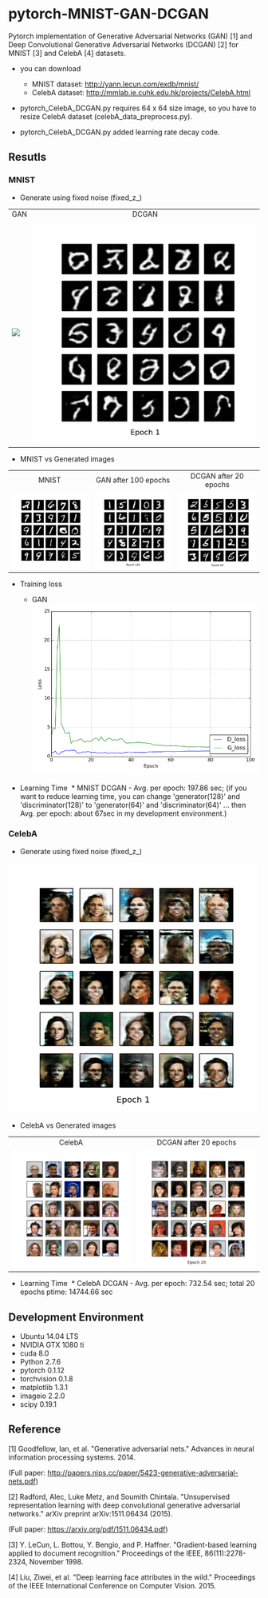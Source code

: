 # pytorch-MNIST-GAN-DCGAN
Pytorch implementation of Generative Adversarial Networks (GAN) [1] and Deep Convolutional Generative Adversarial Networks (DCGAN) [2] for MNIST [3] and CelebA [4] datasets.

* you can download
  - MNIST dataset: http://yann.lecun.com/exdb/mnist/
  - CelebA dataset: http://mmlab.ie.cuhk.edu.hk/projects/CelebA.html

* pytorch_CelebA_DCGAN.py requires 64 x 64 size image, so you have to resize CelebA dataset (celebA_data_preprocess.py).
* pytorch_CelebA_DCGAN.py added learning rate decay code.

## Resutls
### MNIST
* Generate using fixed noise (fixed_z_)

<table align='center'>
<tr align='center'>
<td> GAN</td>
<td> DCGAN</td>
</tr>
<tr>
<td><img src = 'MNIST_GAN_results/generation_animation.gif'>
<td><img src = 'MNIST_DCGAN_results/generation_animation.gif'>
</tr>
</table>

* MNIST vs Generated images

<table align='center'>
<tr align='center'>
<td> MNIST </td>
<td> GAN after 100 epochs </td>
<td> DCGAN after 20 epochs </td>
</tr>
<tr>
<td><img src = 'MNIST_GAN_results/raw_MNIST.png'>
<td><img src = 'MNIST_GAN_results/MNIST_GAN_100.png'>
<td><img src = 'MNIST_DCGAN_results/MNIST_DCGAN_20.png'>
</tr>
</table>

* Training loss
  * GAN
![Loss](MNIST_GAN_results/MNIST_GAN_train_hist.png)

* Learning Time
  * MNIST DCGAN - Avg. per epoch: 197.86 sec; (if you want to reduce learning time, you can change 'generator(128)' and 'discriminator(128)' to 'generator(64)' and 'discriminator(64)' ... then Avg. per epoch: about 67sec in my development environment.)
  
### CelebA
* Generate using fixed noise (fixed_z_)

![CelebA](CelebA_DCGAN_results/generation_animation.gif)

* CelebA vs Generated images

<table align='center'>
<tr align='center'>
<td> CelebA </td>
<td> DCGAN after 20 epochs </td>
</tr>
<tr>
<td><img src = 'CelebA_DCGAN_results/raw_CelebA.png'>
<td><img src = 'CelebA_DCGAN_results/CelebA_DCGAN_20.png'>
</tr>
</table>

* Learning Time
  * CelebA DCGAN - Avg. per epoch: 732.54 sec; total 20 epochs ptime: 14744.66 sec

## Development Environment

* Ubuntu 14.04 LTS
* NVIDIA GTX 1080 ti
* cuda 8.0
* Python 2.7.6
* pytorch 0.1.12
* torchvision 0.1.8
* matplotlib 1.3.1
* imageio 2.2.0
* scipy 0.19.1

## Reference

[1] Goodfellow, Ian, et al. "Generative adversarial nets." Advances in neural information processing systems. 2014.

(Full paper: http://papers.nips.cc/paper/5423-generative-adversarial-nets.pdf)

[2] Radford, Alec, Luke Metz, and Soumith Chintala. "Unsupervised representation learning with deep convolutional generative adversarial networks." arXiv preprint arXiv:1511.06434 (2015).

(Full paper: https://arxiv.org/pdf/1511.06434.pdf)

[3] Y. LeCun, L. Bottou, Y. Bengio, and P. Haffner. "Gradient-based learning applied to document recognition." Proceedings of the IEEE, 86(11):2278-2324, November 1998.

[4] Liu, Ziwei, et al. "Deep learning face attributes in the wild." Proceedings of the IEEE International Conference on Computer Vision. 2015.
